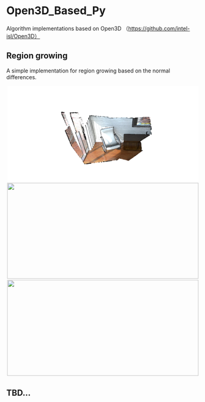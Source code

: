 # Open3D_Based_Py

Algorithm implementations based on Open3D （https://github.com/intel-isl/Open3D）

## Region growing
A simple implementation for region growing based on the normal differences. 

<div align=center><img src="https://github.com/GeoVectorMatrix/Open3D_Based_Py/blob/main/Imgs/RG-0.png" width="500" height="250"/><br/></div>

<div align=center><img src="https://github.com/GeoVectorMatrix/Open3D_Based_Py/blob/main/Imgs/RG-5.png" width="500" height="250"/><br/></div>

<div align=center><img src="https://github.com/GeoVectorMatrix/Open3D_Based_Py/blob/main/Imgs/RG-10.png" width="500" height="250"/><br/></div>

## TBD...
